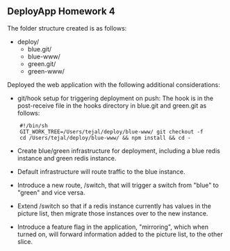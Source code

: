 ## DeployApp Homework 4 

The folder structure created is as follows:
* deploy/
  * blue.git/
  * blue-www/
  * green.git/
  * green-www/

Deployed the web application with the following additional considerations:
* git/hook setup for triggering deployment on push:
  The hook is in the post-receive file in the hooks directory in blue.git and green.git as follows:

````
    #!/bin/sh
    GIT_WORK_TREE=/Users/tejal/deploy/blue-www/ git checkout -f
    cd /Users/tejal/deploy/blue-www/ && npm install && cd -  
````
* Create blue/green infrastructure for deployment, including a blue redis instance and green redis instance.


* Default infrastructure will route traffic to the blue instance.


* Introduce a new route, /switch, that will trigger a switch from "blue" to "green" and vice versa.

* Extend /switch so that if a redis instance currently has values in the picture list, then migrate those instances over to the new instance.


* Introduce a feature flag in the application, "mirroring", which when turned on, will forward information added to the picture list, to the other slice.


